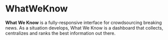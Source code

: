 # WhatWeKnow
__What We Know__ is a fully-responsive interface for crowdsourcing breaking news. As a situation develops, What We Know is a dashboard that collects, centralizes and ranks the best information out there.
